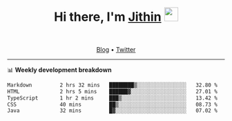 <h1 align="center">Hi there, I'm <a href="https://jithset.github.io/" target="_blank">Jithin</a> <img
src="https://github.com/blackcater/blackcater/raw/main/images/Hi.gif" height="32" /></h1>

<br />

<p align="center">
  <a href="https://jithset.github.io">Blog</a> •
  <a href="https://twitter.com/jithset">Twitter</a>
</p>

---

📊 **Weekly development breakdown**

<!--START_SECTION:waka-->

```txt
Markdown         2 hrs 32 mins   ████████▒░░░░░░░░░░░░░░░░   32.80 %
HTML             2 hrs 5 mins    ██████▓░░░░░░░░░░░░░░░░░░   27.01 %
TypeScript       1 hr 2 mins     ███▒░░░░░░░░░░░░░░░░░░░░░   13.42 %
CSS              40 mins         ██▒░░░░░░░░░░░░░░░░░░░░░░   08.73 %
Java             32 mins         █▓░░░░░░░░░░░░░░░░░░░░░░░   07.02 %
```

<!--END_SECTION:waka-->

